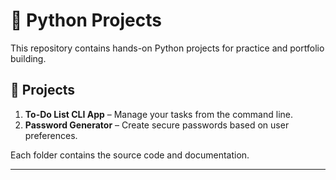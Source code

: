 # 🐍 Python Projects

This repository contains hands-on Python projects for practice and portfolio building.

## 📂 Projects

1. **To-Do List CLI App** – Manage your tasks from the command line.
2. **Password Generator** – Create secure passwords based on user preferences.

Each folder contains the source code and documentation.

---

